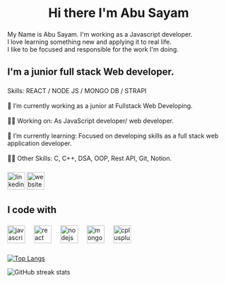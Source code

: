 <!-- ![Web and application developer ](https://media.licdn.com/dms/image/D4D16AQH8iQLrZew7xQ/profile-displaybackgroundimage-shrink_350_1400/0/1684629625820?e=1695859200&v=beta&t=G9kPEy0J5cNH0GC3kbp008XG9sRMK0-4MBoVaWcFygI) -->

<h1 align="center">Hi there  I'm Abu Sayam</h1>

###

<p align="left">My Name is Abu Sayam. I'm working as a Javascript developer.<br/> I love learning something new and applying it to real life.<br>I like to be focused and responsible for the work I'm doing.</p>

###

<h2 align="left">I'm a junior full stack Web developer.</h2>

###

<p align="left">Skills: REACT / NODE JS / MONGO DB / STRAPI<br><br>🔭 I’m currently working as a junior at Fullstack Web Developing.<br><br>🧑‍🏫 Working on: As JavaScript developer/ web developer.<br><br>🌱 I’m currently learning: Focused on developing skills as a full stack web application developer.<br><br>👨‍💻 Other Skills: C, C++, DSA, OOP, Rest API, Git, Notion.</p>

###
[<img src='https://cdn.jsdelivr.net/npm/simple-icons@3.0.1/icons/linkedin.svg' alt='linkedin' height='40'>](https://www.linkedin.com/in/abusayam/)  [<img src='https://cdn.jsdelivr.net/npm/simple-icons@3.0.1/icons/icloud.svg' alt='website' height='40'>](abusauem.com) 
###

<h2 align="left">I code with</h2>

###

<div align="left">
  <img src="https://cdn.jsdelivr.net/gh/devicons/devicon/icons/javascript/javascript-original.svg" height="40" alt="javascript logo"  />
  <img width="12" />
  <img src="https://cdn.jsdelivr.net/gh/devicons/devicon/icons/react/react-original.svg" height="40" alt="react logo"  />
  <img width="12" />
  <img src="https://cdn.jsdelivr.net/gh/devicons/devicon/icons/nodejs/nodejs-original.svg" height="40" alt="nodejs logo"  />
  <img width="12" />
  <img src="https://cdn.jsdelivr.net/gh/devicons/devicon/icons/mongodb/mongodb-original.svg" height="40" alt="mongodb logo"  />
  <img width="12" />
  <img src="https://cdn.jsdelivr.net/gh/devicons/devicon/icons/cplusplus/cplusplus-original.svg" height="40" alt="cplusplus logo"  />
</div>

###

[![Top Langs](https://github-readme-stats.vercel.app/api/top-langs/?username=Dev-Abu)](https://github.com/anuraghazra/github-readme-stats)

![GitHub streak stats](https://streak-stats.demolab.com/?user=Dev-Abu)  


